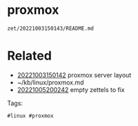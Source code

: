 # proxmox

` zet/20221003150143/README.md `

# Related

- [20221003150142](/zet/20221003150142/README.md) proxmox server layout
- ~/kb/linux/proxmox.md
- [20221005200242](/zet/20221005200242/README.md) empty zettels to fix

Tags:

    #linux #proxmox 
